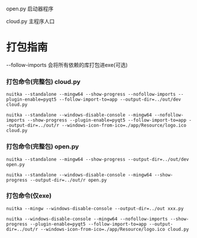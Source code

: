 open.py 启动器程序

cloud.py 主程序人口

# 打包指南

--follow-imports 会将所有依赖的库打包进exe(可选)

### 打包命令(完整包) cloud.py

`nuitka --standalone --mingw64 --show-progress --nofollow-imports --plugin-enable=pyqt5 --follow-import-to=app --output-dir=../out/dev cloud.py`

`nuitka --standalone --windows-disable-console --mingw64 --nofollow-imports --show-progress --plugin-enable=pyqt5 --follow-import-to=app --output-dir=../out/r --windows-icon-from-ico=./app/Resource/logo.ico cloud.py`

### 打包命令(完整包) open.py

`nuitka --standalone --mingw64 --show-progress --output-dir=../out/dev open.py`

`nuitka --standalone --windows-disable-console --mingw64 --show-progress --output-dir=../out/r open.py`


### 打包命令(仅exe)

`nuitka --mingw --windows-disable-console --output-dir=../out xxx.py`

`nuitka --windows-disable-console --mingw64 --nofollow-imports --show-progress --plugin-enable=pyqt5 --follow-import-to=app --output-dir=../out/r --windows-icon-from-ico=./app/Resource/logo.ico cloud.py`